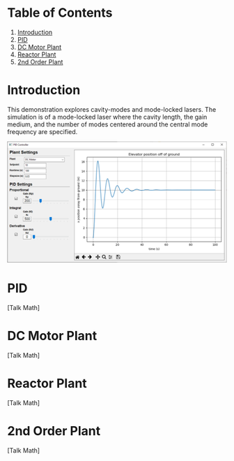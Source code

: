 # Table of Contents
1. [Introduction](#introduction)
1. [PID](#pid)
2. [DC Motor Plant](#dc-motor-plant)
3. [Reactor Plant](#reactor-plant)
4. [2nd Order Plant](#2nd-order-plant)

# Introduction

This demonstration explores cavity-modes and mode-locked lasers. The
simulation is of a mode-locked laser where the cavity length, the gain
medium, and the number of modes centered around the central mode
frequency are specified.

<p align="center">
<img src="media/gui.png"/>
</p>

# PID

[Talk Math]

# DC Motor Plant

[Talk Math]

# Reactor Plant

[Talk Math]

# 2nd Order Plant

[Talk Math]